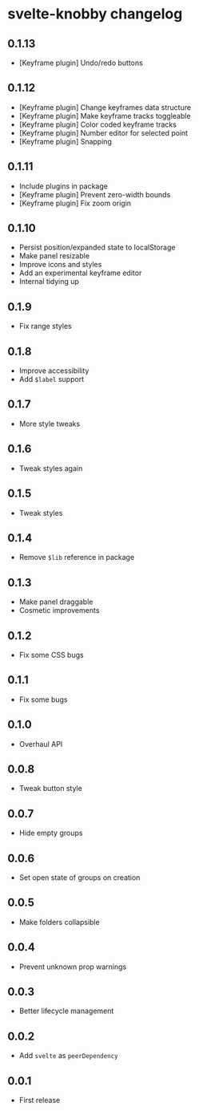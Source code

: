 # svelte-knobby changelog

## 0.1.13

- [Keyframe plugin] Undo/redo buttons

## 0.1.12

- [Keyframe plugin] Change keyframes data structure
- [Keyframe plugin] Make keyframe tracks toggleable
- [Keyframe plugin] Color coded keyframe tracks
- [Keyframe plugin] Number editor for selected point
- [Keyframe plugin] Snapping

## 0.1.11

- Include plugins in package
- [Keyframe plugin] Prevent zero-width bounds
- [Keyframe plugin] Fix zoom origin

## 0.1.10

- Persist position/expanded state to localStorage
- Make panel resizable
- Improve icons and styles
- Add an experimental keyframe editor
- Internal tidying up

## 0.1.9

- Fix range styles

## 0.1.8

- Improve accessibility
- Add `$label` support

## 0.1.7

- More style tweaks

## 0.1.6

- Tweak styles again

## 0.1.5

- Tweak styles

## 0.1.4

- Remove `$lib` reference in package

## 0.1.3

- Make panel draggable
- Cosmetic improvements

## 0.1.2

- Fix some CSS bugs

## 0.1.1

- Fix some bugs

## 0.1.0

- Overhaul API

## 0.0.8

- Tweak button style

## 0.0.7

- Hide empty groups

## 0.0.6

- Set open state of groups on creation

## 0.0.5

- Make folders collapsible

## 0.0.4

- Prevent unknown prop warnings

## 0.0.3

- Better lifecycle management

## 0.0.2

- Add `svelte` as `peerDependency`

## 0.0.1

- First release
